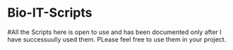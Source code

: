 # Bio-IT-Scripts
#All the Scripts here is open to use and has been documented only after I have successuully used them. PLease feel free to use them in your project.
